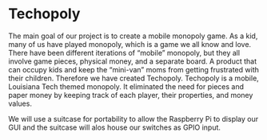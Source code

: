 # Techopoly
The main goal of our project is to create a mobile monopoly game. As a kid, many of us have 
played monopoly, which is a game we all know and love. There have been different iterations of 
“mobile” monopoly, but they all involve game pieces, physical money, and a separate board. A 
product that can occupy kids and keep the “mini-van” moms from getting frustrated with their 
children. Therefore we have created Techopoly. Techopoly is a mobile, Louisiana Tech themed 
monopoly. It eliminated the need for pieces and paper money by keeping track of each player, 
their properties, and money values.

We will use a suitcase for portability to allow the Raspberry Pi to display our GUI and the suitcase will alos house our switches as GPIO input.
